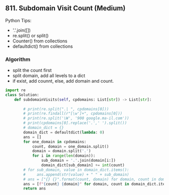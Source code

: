 ## 811. Subdomain Visit Count (Medium)
Python Tips:
- '.'.join([])
- re.split() or split()
- Counter() from collections
- defaultdict() from collections
### Algorithm
- split the count first
- split domain, add all levels to a dict
- if exist, add counnt, else, add domain and count. 

```python
import re
class Solution:
    def subdomainVisits(self, cpdomains: List[str]) -> List[str]:
        
        # print(re.split(".| ", cpdomains[0]))
        # print(re.findall(r"[\w']+", cpdomains[0]))
        # print(re.split('\W', '900 google.ma-il.com'))
        # print(cpdomains[0].replace('.',' ').split())
        # domain_dict = {}
        domain_dict = defaultdict(lambda: 0)
        ans = []
        for one_domain in cpdomains:
            count, domain = one_domain.split()
            domain = domain.split('.')
            for i in range(len(domain)):
                sub_domain = '.'.join(domain[i:])
                domain_dict[sub_domain] += int(count)
        # for sub_domain, value in domain_dict.items():
        #     ans.append(str(value) + " " + sub_domain)
        # ans = ["{} {}".format(count, domain) for domain, count in domain_dict.items()]
        ans = [f"{count} {domain}" for domain, count in domain_dict.items()]
        return ans
```
